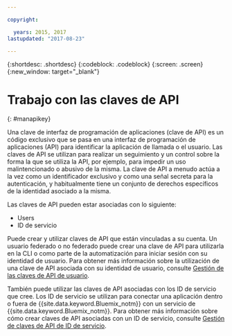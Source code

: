 ```yaml
---

copyright:

  years: 2015, 2017
lastupdated: "2017-08-23"

---
```


{:shortdesc: .shortdesc}
{:codeblock: .codeblock}
{:screen: .screen}
{:new_window: target="_blank"}

# Trabajo con las claves de API
{: #manapikey}

Una clave de interfaz de programación de aplicaciones (clave de API) es un código exclusivo que se pasa en una interfaz de programación de aplicaciones (API) para identificar la aplicación de llamada o el usuario.  Las claves de API se utilizan para realizar un seguimiento y un control sobre la forma la que se utiliza la API, por ejemplo, para impedir un uso malintencionado o abusivo de la misma. La clave de API a menudo actúa a la vez como un identificador exclusivo y como una señal secreta para la autenticación, y habitualmente tiene un conjunto de derechos específicos de la identidad asociado a la misma.

Las claves de API pueden estar asociadas con lo siguiente:

* Users
* ID de servicio

Puede crear y utilizar claves de API que están vinculadas a su cuenta. Un usuario federado o no federado puede crear una clave de API para utilizarla en la CLI o como parte de la automatización para iniciar sesión con su identidad de usuario. Para obtener más información sobre la utilización de una clave de API asociada con su identidad de usuario, consulte [Gestión de las claves de API de usuario](userid_keys.html).

También puede utilizar las claves de API asociadas con los ID de servicio que cree. Los ID de servicio se utilizan para conectar una aplicación dentro o fuera de {{site.data.keyword.Bluemix_notm}} con un servicio de {{site.data.keyword.Bluemix_notm}}. Para obtener más información sobre cómo crear claves de API asociadas con un ID de servicio, consulte [Gestión de claves de API de ID de servicio](serviceid_keys.html).


